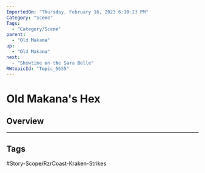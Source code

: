 ```yaml
---
ImportedOn: "Thursday, February 16, 2023 6:10:23 PM"
Category: "Scene"
Tags:
  - "Category/Scene"
parent:
  - "Old Makana"
up:
  - "Old Makana"
next:
  - "Showtime on the Sara Belle"
RWtopicId: "Topic_5655"
---
```

# Old Makana's Hex
## Overview

---
## Tags
#Story-Scope/RzrCoast-Kraken-Strikes

